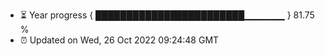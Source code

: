 - ⏳ Year progress { ████████████████████████▁▁▁▁▁▁ } 81.75 %
- ⏰ Updated on Wed, 26 Oct 2022 09:24:48 GMT

